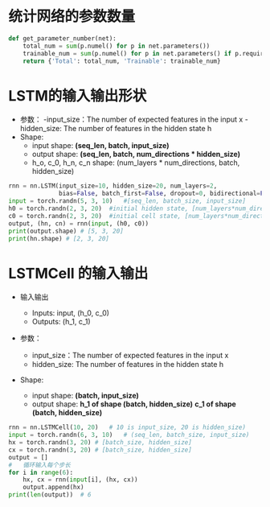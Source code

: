 # 统计网络的参数数量
```python
def get_parameter_number(net):
    total_num = sum(p.numel() for p in net.parameters())
    trainable_num = sum(p.numel() for p in net.parameters() if p.requires_grad)
    return {'Total': total_num, 'Trainable': trainable_num}
```


# LSTM的输入输出形状
- 参数：
    -input_size：The number of expected features in the input x
    -hidden_size: The number of features in the hidden state h
- Shape:
    - input shape: **(seq_len, batch, input_size)**
    - output shape: **(seq_len, batch, num_directions * hidden_size)**
    - h_o, c_0, h_n, c_n shape: (num_layers * num_directions, batch, hidden_size)
```python
rnn = nn.LSTM(input_size=10, hidden_size=20, num_layers=2,
              bias=False, batch_first=False, dropout=0, bidirectional=False)
input = torch.randn(5, 3, 10)   #[seq_len, batch_size, input_size]
h0 = torch.randn(2, 3, 20)  #initial hidden state, [num_layers*num_directions, batch_size, hidden_size]
c0 = torch.randn(2, 3, 20)  #initial cell state, [num_layers*num_directions, batch_size, hidden_size]
output, (hn, cn) = rnn(input, (h0, c0))
print(output.shape) # [5, 3, 20]
print(hn.shape) # [2, 3, 20]
```

# LSTMCell 的输入输出
- 输入输出
    - Inputs: input, (h_0, c_0)
    - Outputs: (h_1, c_1)

- 参数：
    - input_size：The number of expected features in the input x
    - hidden_size: The number of features in the hidden state h
- Shape:
    - input shape: **(batch, input_size)**
    - output shape: 
        **h_1 of shape (batch, hidden_size)**
        **c_1 of shape (batch, hidden_size)**

```python 
rnn = nn.LSTMCell(10, 20)   # 10 is input_size, 20 is hidden_size)
input = torch.randn(6, 3, 10)   # (seq_len, batch_size, input_size)
hx = torch.randn(3, 20) # [batch_size, hidden_size]
cx = torch.randn(3, 20) # [batch_size, hidden_size]
output = []
#   循环输入每个步长
for i in range(6):
    hx, cx = rnn(input[i], (hx, cx))
    output.append(hx)
print(len(output))  # 6
```

    
